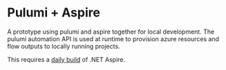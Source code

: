 # Pulumi + Aspire

A prototype using pulumi and aspire together for local development. The pulumi automation API is used at runtime to provision azure resources and flow outputs to locally running projects.

This requires a [daily build](https://github.com/dotnet/aspire/blob/main/docs/using-latest-daily.md) of .NET Aspire.